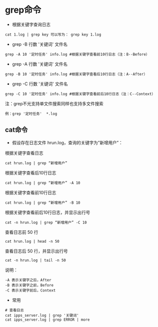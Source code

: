 # grep命令

- 根据关键字查询日志

```
cat 1.log | grep key 可以写为： grep key 1.log
```

- grep -B 行数 '关键词' 文件名

```
grep -A 10 '定时任务' info.log #根据关键字查看前10行日志（注：B--Before）
```

- grep -A 行数 '关键词' 文件名

```
grep -B 10 '定时任务' info.log #根据关键字查看后10行日志（注：A--After）
```

- grep -C 行数 '关键词' 文件名

```
grep -C 10 '定时任务' info.log #根据关键字查看前后10行日志（注：C--Context）
```

注：grep不光支持单文件搜索同样也支持多文件搜索

```
例：grep '定时任务'  *.log
```

## cat命令

- 假设存在日志文件 hrun.log，查询的关键字为”新增用户”：

根据关键字查看日志

```
cat hrun.log | grep “新增用户”
```

根据关键字查看后10行日志

```
cat hrun.log | grep “新增用户” -A 10
```

根据关键字查看前10行日志

```
cat hrun.log | grep “新增用户” -B 10
```

根据关键字查看前后10行日志，并显示出行号

```
cat -n hrun.log | grep “新增用户” -C 10
```

查看日志前 50 行

```
cat hrun.log | head -n 50
```

查看日志后 50 行，并显示出行号

```
cat -n hrun.log | tail -n 50
```

说明：

```
-A 表示关键字之后，After
-B 表示关键字之前，Before
-C 表示关键字前后，Context
```

- 常用

```
# 查看日志
cat ipps_server.log | grep '关键词'
cat ipps_server.log | grep ERROR | more
```

